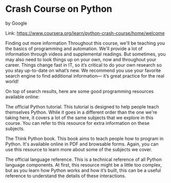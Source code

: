 # Crash Course on Python
by Google

Link: https://www.coursera.org/learn/python-crash-course/home/welcome

Finding out more information
Throughout this course, we'll be teaching you the basics of programming and automation. We'll provide a lot of information through videos and supplemental readings. But sometimes, you may also need to look things up on your own, now and throughout your career. Things change fast in IT, so it’s critical to do your own research so you stay up-to-date on what’s new. We recommend you use your favorite search engine to find additional information— it’s great practice for the real world!

On top of search results, here are some good programming resources available online:

The official Python tutorial. This tutorial is designed to help people teach themselves Python. While it goes in a different order than the one we're taking here, it covers a lot of the same subjects that we explore in this course. You can refer to this resource for extra information on these subjects.

The Think Python book. This book aims to teach people how to program in Python. It's available online in PDF and browsable forms. Again, you can use this resource to learn more about some of the subjects we cover.

The official language reference. This is a technical reference of all Python language components. At first, this resource might be a little too complex, but as you learn how Python works and how it’s built, this can be a useful reference to understand the details of these interactions.
